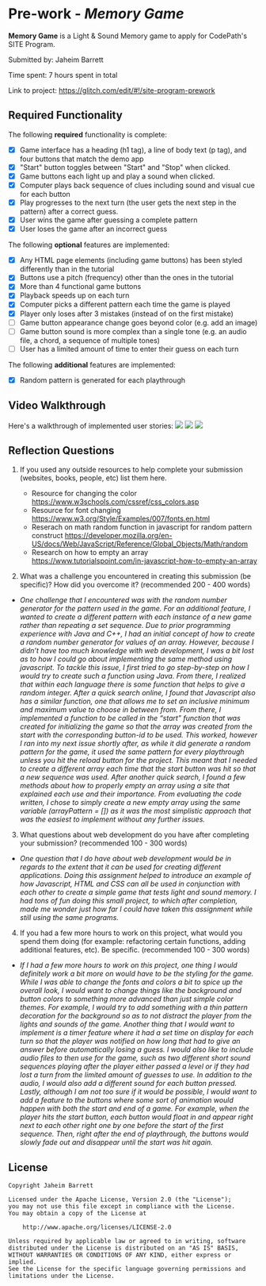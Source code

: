 # Pre-work - _Memory Game_

**Memory Game** is a Light & Sound Memory game to apply for CodePath's SITE Program.

Submitted by: Jaheim Barrett

Time spent: 7 hours spent in total

Link to project: https://glitch.com/edit/#!/site-program-prework

## Required Functionality

The following **required** functionality is complete:

- [x] Game interface has a heading (h1 tag), a line of body text (p tag), and four buttons that match the demo app
- [x] "Start" button toggles between "Start" and "Stop" when clicked.
- [x] Game buttons each light up and play a sound when clicked.
- [x] Computer plays back sequence of clues including sound and visual cue for each button
- [x] Play progresses to the next turn (the user gets the next step in the pattern) after a correct guess.
- [x] User wins the game after guessing a complete pattern
- [x] User loses the game after an incorrect guess

The following **optional** features are implemented:

- [x] Any HTML page elements (including game buttons) has been styled differently than in the tutorial
- [x] Buttons use a pitch (frequency) other than the ones in the tutorial
- [x] More than 4 functional game buttons
- [x] Playback speeds up on each turn
- [x] Computer picks a different pattern each time the game is played
- [x] Player only loses after 3 mistakes (instead of on the first mistake)
- [ ] Game button appearance change goes beyond color (e.g. add an image)
- [ ] Game button sound is more complex than a single tone (e.g. an audio file, a chord, a sequence of multiple tones)
- [ ] User has a limited amount of time to enter their guess on each turn

The following **additional** features are implemented:

- [x] Random pattern is generated for each playthrough

## Video Walkthrough

Here's a walkthrough of implemented user stories:
![](https://i.imgur.com/DsFELzm.gif)
![](https://i.imgur.com/wssoKrl.gif)
![](https://i.imgur.com/3PxLATj.gif)


## Reflection Questions

1. If you used any outside resources to help complete your submission (websites, books, people, etc) list them here.
   - Resource for changing the color
     https://www.w3schools.com/cssref/css_colors.asp
   - Resource for font changing
     https://www.w3.org/Style/Examples/007/fonts.en.html
   - Reserach on math random function in javascript for random pattern construct
     https://developer.mozilla.org/en-US/docs/Web/JavaScript/Reference/Global_Objects/Math/random
   - Research on how to empty an array
     https://www.tutorialspoint.com/in-javascript-how-to-empty-an-array

2. What was a challenge you encountered in creating this submission (be specific)? How did you overcome it? (recommended 200 - 400 words)

- *One challenge that I encountered was with the random number generator for the pattern used in the game. For an additional feature, I wanted to create a different pattern with each instance of a new game rather than repeating a set sequence. Due to prior programming experience with Java and C++, I had an initial concept of how to create a random number generator for values of an array. However, because I didn’t have too much knowledge with web development, I was a bit lost as to how I could go about implementing the same method using javascript. To tackle this issue, I first tried to go step-by-step on how I would try to create such a function using Java. From there, I realized that within each language there is some function that helps to give a random integer. After a quick search online, I found that Javascript also has a similar function, one that allows me to set an inclusive minimum and maximum value to choose in between from. From there, I implemented a function to be called in the “start” function that was created for initializing the game so that the array was created from the start with the corresponding button-id to be used. This worked, however I ran into my next issue shortly after, as while it did generate a random pattern for the game, it used the same pattern for every playthrough unless you hit the reload button for the project. This meant that I needed to create a different array each time that the start button was hit so that a new sequence was used. After another quick search, I found a few methods about how to properly empty an array using a site that explained each use and their importance. From evaluating the code written, I chose to simply create a new empty array using the same variable (arrayPattern = []) as it was the most simplistic approach that was the easiest to implement without any further issues.*

3. What questions about web development do you have after completing your submission? (recommended 100 - 300 words)
- *One question that I do have about web development would be in regards to the extent that it can be used for creating different applications. Doing this assignment helped to introduce an example of how Javascript, HTML and CSS can all be used in conjunction with each other to create a simple game that tests light and sound memory. I had tons of fun doing this small project, to which after completion, made me wonder just how far I could have taken this assignment while still using the same programs.* 

4. If you had a few more hours to work on this project, what would you spend them doing (for example: refactoring certain functions, adding additional features, etc). Be specific. (recommended 100 - 300 words)
- *If I had a few more hours to work on this project, one thing I would definitely work a bit more on would have to be the styling for the game. While I was able to change the fonts and colors a bit to spice up the overall look, I would want to change things like the background and button colors to something more advanced than just simple color themes. For example, I would try to add something with a thin pattern decoration for the background so as to not distract the player from the lights and sounds of the game. Another thing that I would want to implement is a timer feature where it had a set time on display for each turn so that the player was notified on how long that had to give an answer before automatically losing a guess. I would also like to include audio files to then use for the game, such as two different short sound sequences playing after   the player either passed a level or if they had lost a turn from the limited amount of guesses to use. In addition to the audio, I would also add a different sound for each button pressed. Lastly, although I am not too sure if it would be possible, I would want to add a feature to the buttons where some sort of animation would happen with both the start and end of a game. For example, when the player hits the start button, each button would float in and appear right next to each other right one by one before the start of the first sequence. Then, right after the end of playthrough, the buttons would slowly fade out and disappear until the start was hit again.*

## License

    Copyright Jaheim Barrett

    Licensed under the Apache License, Version 2.0 (the "License");
    you may not use this file except in compliance with the License.
    You may obtain a copy of the License at

        http://www.apache.org/licenses/LICENSE-2.0

    Unless required by applicable law or agreed to in writing, software
    distributed under the License is distributed on an "AS IS" BASIS,
    WITHOUT WARRANTIES OR CONDITIONS OF ANY KIND, either express or implied.
    See the License for the specific language governing permissions and
    limitations under the License.
